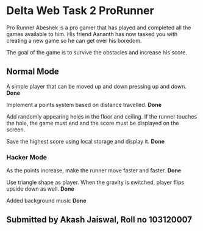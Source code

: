 # Delta Web Task 2 ProRunner

Pro Runner
Abeshek is a pro gamer that has played and completed all the games available to him. His friend Aananth has now tasked you with creating a new game so he can get over his boredom.

The goal of the game is to survive the obstacles and increase his score.

## Normal Mode

A simple player that can be moved up and down pressing up and down. <b>Done</b>

Implement a points system based on distance travelled. <b>Done</b>

Add randomly appearing holes in the floor and ceiling. If the runner touches the hole, the game must end and the score must be displayed on the screen.

Save the highest score using local storage and display it. <b>Done</b>

### Hacker Mode
As the points increase, make the runner move faster and faster. <b>Done</b>

Use triangle shape as player. When the gravity is switched, player flips upside down as well. <b>Done</b>

Added background music <b>Done</b>
## Submitted by Akash Jaiswal, Roll no 103120007
